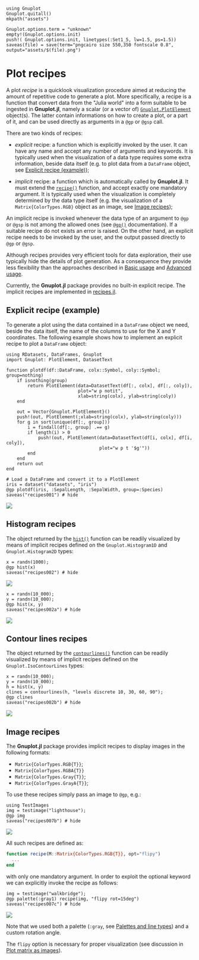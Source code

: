 ```@setup abc
using Gnuplot
Gnuplot.quitall()
mkpath("assets")

Gnuplot.options.term = "unknown"
empty!(Gnuplot.options.init)
push!( Gnuplot.options.init, linetypes(:Set1_5, lw=1.5, ps=1.5))
saveas(file) = save(term="pngcairo size 550,350 fontscale 0.8", output="assets/$(file).png")
```


# Plot recipes

A plot *recipe* is a quicklook visualization procedure aimed at reducing the amount of repetitive code to generate a plot.  More specifically, a recipe is a function that convert data from the "Julia world" into a form suitable to be ingested in **Gnuplot.jl**, namely a scalar (or a vector of) [`Gnuplot.PlotElement`](@ref) object(s).  The latter contain informations on how to create a plot, or a part of it, and can be used directly as arguments in a `@gp` or `@gsp` call.

There are two kinds of recipes:

- *explicit* recipe: a function which is explicitly invoked by the user.  It can have any name and accept any number of arguments and keywords.  It is typically used when the visualization of a data type requires some extra information, beside data itself (e.g. to plot data from a `DataFrame` object, see [Explicit recipe (example)](@ref));

- *implicit* recipe: a function which is automatically called by **Gnuplot.jl**.  It must extend the [`recipe()`](@ref) function, and accept exactly one mandatory argument.  It is typically used when the visualization is completely determined by the data type itself (e.g. the visualization of a `Matrix{ColorTypes.RGB}` object as an image, see [Image recipes](@ref));

An implicit recipe is invoked whenever the data type of an argument to `@gp` or `@gsp` is not among the allowed ones (see [`@gp()`](@ref) documentation).  If a suitable recipe do not exists an error is raised.  On the other hand, an explicit recipe needs to be invoked by the user, and the output passed directly to `@gp` or `@gsp`.

Although recipes provides very efficient tools for data exploration, their use typically hide the details of plot generation.  As a consequence they provide less flexibility than the approaches described in [Basic usage](@ref) and [Advanced usage](@ref).

Currently, the **Gnuplot.jl** package provides no built-in explicit recipe.  The implicit recipes are implemented in [recipes.jl](https://github.com/gcalderone/Gnuplot.jl/blob/master/src/recipes.jl).



## Explicit recipe (example)

To generate a plot using the data contained in a `DataFrame` object we need, beside the data itself, the name of the columns to use for the X and Y coordinates.  The following example shows how to implement an explicit recipe to plot a `DataFrame` object:
```@example abc
using RDatasets, DataFrames, Gnuplot
import Gnuplot: PlotElement, DatasetText

function plotdf(df::DataFrame, colx::Symbol, coly::Symbol; group=nothing)
    if isnothing(group)
        return PlotElement(data=DatasetText(df[:, colx], df[:, coly]),
                           plot="w p notit",
                           xlab=string(colx), ylab=string(coly))
    end

    out = Vector{Gnuplot.PlotElement}()
    push!(out, PlotElement(;xlab=string(colx), ylab=string(coly)))
    for g in sort(unique(df[:, group]))
        i = findall(df[:, group] .== g)
        if length(i) > 0
            push!(out, PlotElement(data=DatasetText(df[i, colx], df[i, coly]),
                                   plot="w p t '$g'"))
        end
    end
    return out
end

# Load a DataFrame and convert it to a PlotElement
iris = dataset("datasets", "iris")
@gp plotdf(iris, :SepalLength, :SepalWidth, group=:Species)
saveas("recipes001") # hide
```
![](assets/recipes001.png)



## Histogram recipes
The object returned by the [`hist()`](@ref) function can be readily visualized by means of implicit recipes defined on the `Gnuplot.Histogram1D` and `Gnuplot.Histogram2D` types:

```@example abc
x = randn(1000);
@gp hist(x)
saveas("recipes002") # hide
```
![](assets/recipes002.png)


```@example abc
x = randn(10_000);
y = randn(10_000);
@gp hist(x, y)
saveas("recipes002a") # hide
```
![](assets/recipes002a.png)


## Contour lines recipes
The object returned by the [`contourlines()`](@ref) function can be readily visualized by means of implicit recipes defined on the `Gnuplot.IsoContourLines` types:
```@example abc
x = randn(10_000);
y = randn(10_000);
h = hist(x, y)
clines = contourlines(h, "levels discrete 10, 30, 60, 90");
@gp clines
saveas("recipes002b") # hide
```
![](assets/recipes002b.png)




## Image recipes

The **Gnuplot.jl** package provides implicit recipes to display images in the following formats:
- `Matrix{ColorTypes.RGB{T}}`;
- `Matrix{ColorTypes.RGBA{T}}`
- `Matrix{ColorTypes.Gray{T}}`;
- `Matrix{ColorTypes.GrayA{T}}`;

To use these recipes simply pass an image to `@gp`, e.g.:
```@example abc
using TestImages
img = testimage("lighthouse");
@gp img
saveas("recipes007b") # hide
```
![](assets/recipes007b.png)


All such recipes are defined as:
```julia
function recipe(M::Matrix{ColorTypes.RGB{T}}, opt="flipy")
  ...
end
```
with only one mandatory argument.  In order to exploit the optional keyword we can explicitly invoke the recipe as follows:
```@example abc
img = testimage("walkbridge");
@gp palette(:gray1) recipe(img, "flipy rot=15deg")
saveas("recipes007c") # hide
```
![](assets/recipes007c.png)

Note that we used both a palette (`:gray`, see [Palettes and line types](@ref)) and a custom rotation angle.


The `flipy` option is necessary for proper visualization (see discussion in [Plot matrix as images](@ref)).
